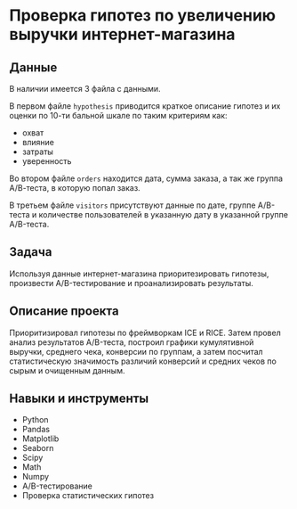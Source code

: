 # Проверка гипотез по увеличению выручки интернет-магазина

## Данные
В наличии имеется 3 файла с данными. 

В первом файле `hypothesis` приводится краткое описание гипотез и их оценки по 10-ти бальной шкале по таким критериям как:
- охват
- влияние
- затраты
- уверенность 

Во втором файле `orders` находится дата, сумма заказа, а так же группа А/В-теста, в которую попал заказ. 

В третьем файле `visitors` присутствуют данные по дате, группе А/В-теста и количестве пользователей в указанную дату в указанной группе A/B-теста.
  
## Задача
Используя данные интернет-магазина приоритезировать гипотезы, произвести A/B-тестирование и проанализировать результаты.


## Описание проекта
Приоритизировал гипотезы по фреймворкам ICE и RICE. Затем провел анализ результатов A/B-теста, построил графики кумулятивной выручки, среднего чека,
конверсии по группам, а затем посчитал статистическую значимость различий конверсий и средних чеков по сырым и очищенным данным.


## Навыки и инструменты
- Python
- Pandas
- Matplotlib
- Seaborn
- Scipy
- Math
- Numpy
- A/B-тестирование
- Проверка статистических гипотез
